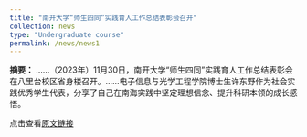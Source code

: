 ```yaml
---
title: "南开大学“师生四同”实践育人工作总结表彰会召开"
collection: news
type: "Undergraduate course"
permalink: /news/news1
---
```



**摘要：**
……（2023年）11月30日，南开大学“师生四同”实践育人工作总结表彰会在八里台校区省身楼召开。……电子信息与光学工程学院博士生许东野作为社会实践优秀学生代表，分享了自己在南海实践中坚定理想信念、提升科研本领的成长感悟。

点击查看[原文链接](https://news.nankai.edu.cn/ywsd/system/2023/12/01/030059155.shtml)
